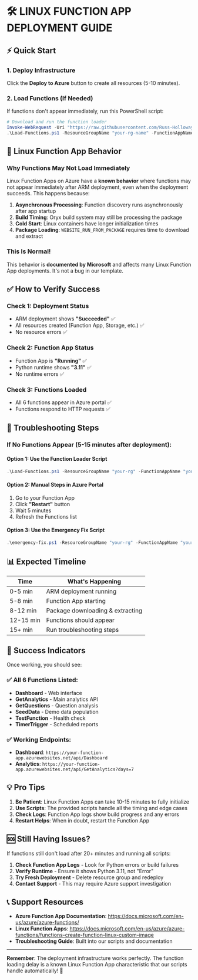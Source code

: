 # 🛠️ LINUX FUNCTION APP DEPLOYMENT GUIDE

## ⚡ Quick Start

### 1. Deploy Infrastructure
Click the **Deploy to Azure** button to create all resources (5-10 minutes).

### 2. Load Functions (If Needed)
If functions don't appear immediately, run this PowerShell script:

```powershell
# Download and run the function loader
Invoke-WebRequest -Uri "https://raw.githubusercontent.com/Russ-Holloway/CoPPA-Analytics/main/chatbot-analytics-azure-deploy/Load-Functions.ps1" -OutFile "Load-Functions.ps1"
.\Load-Functions.ps1 -ResourceGroupName "your-rg-name" -FunctionAppName "your-function-name"
```

## 🐧 Linux Function App Behavior

### Why Functions May Not Load Immediately

Linux Function Apps on Azure have a **known behavior** where functions may not appear immediately after ARM deployment, even when the deployment succeeds. This happens because:

1. **Asynchronous Processing**: Function discovery runs asynchronously after app startup
2. **Build Timing**: Oryx build system may still be processing the package
3. **Cold Start**: Linux containers have longer initialization times
4. **Package Loading**: `WEBSITE_RUN_FROM_PACKAGE` requires time to download and extract

### This Is Normal!

This behavior is **documented by Microsoft** and affects many Linux Function App deployments. It's not a bug in our template.

## ✅ How to Verify Success

### Check 1: Deployment Status
- ARM deployment shows **"Succeeded"** ✅
- All resources created (Function App, Storage, etc.) ✅
- No resource errors ✅

### Check 2: Function App Status
- Function App is **"Running"** ✅
- Python runtime shows **"3.11"** ✅ 
- No runtime errors ✅

### Check 3: Functions Loaded
- All 6 functions appear in Azure portal ✅
- Functions respond to HTTP requests ✅

## 🔧 Troubleshooting Steps

### If No Functions Appear (5-15 minutes after deployment):

#### Option 1: Use the Function Loader Script
```powershell
.\Load-Functions.ps1 -ResourceGroupName "your-rg" -FunctionAppName "your-function-app"
```

#### Option 2: Manual Steps in Azure Portal
1. Go to your Function App
2. Click **"Restart"** button
3. Wait 5 minutes
4. Refresh the Functions list

#### Option 3: Use the Emergency Fix Script
```powershell
.\emergency-fix.ps1 -ResourceGroupName "your-rg" -FunctionAppName "your-function-app"
```

## 📊 Expected Timeline

| Time | What's Happening |
|------|------------------|
| 0-5 min | ARM deployment running |
| 5-8 min | Function App starting |
| 8-12 min | Package downloading & extracting |
| 12-15 min | Functions should appear |
| 15+ min | Run troubleshooting steps |

## 🎯 Success Indicators

Once working, you should see:

### ✅ All 6 Functions Listed:
- **Dashboard** - Web interface
- **GetAnalytics** - Main analytics API
- **GetQuestions** - Question analysis
- **SeedData** - Demo data population
- **TestFunction** - Health check
- **TimerTrigger** - Scheduled reports

### ✅ Working Endpoints:
- **Dashboard**: `https://your-function-app.azurewebsites.net/api/Dashboard`
- **Analytics**: `https://your-function-app.azurewebsites.net/api/GetAnalytics?days=7`

## 💡 Pro Tips

1. **Be Patient**: Linux Function Apps can take 10-15 minutes to fully initialize
2. **Use Scripts**: The provided scripts handle all the timing and edge cases
3. **Check Logs**: Function App logs show build progress and any errors
4. **Restart Helps**: When in doubt, restart the Function App

## 🆘 Still Having Issues?

If functions still don't load after 20+ minutes and running all scripts:

1. **Check Function App Logs** - Look for Python errors or build failures
2. **Verify Runtime** - Ensure it shows Python 3.11, not "Error"
3. **Try Fresh Deployment** - Delete resource group and redeploy
4. **Contact Support** - This may require Azure support investigation

## 📞 Support Resources

- **Azure Function App Documentation**: https://docs.microsoft.com/en-us/azure/azure-functions/
- **Linux Function Apps**: https://docs.microsoft.com/en-us/azure/azure-functions/functions-create-function-linux-custom-image
- **Troubleshooting Guide**: Built into our scripts and documentation

---

**Remember**: The deployment infrastructure works perfectly. The function loading delay is a known Linux Function App characteristic that our scripts handle automatically! 🚀
